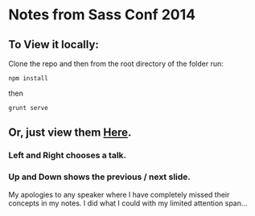 # Notes from Sass Conf 2014

## To View it locally:

Clone the repo and then from the root directory of the folder run:

```npm install```

then

```grunt serve```

## Or, just view them [Here](http://jasonreece.com/slides/sass-conf-2014).

### Left and Right chooses a talk.

### Up and Down shows the previous / next slide.


My apologies to any speaker where I have completely missed their concepts in my notes.  I did what I could with my limited attention span...

